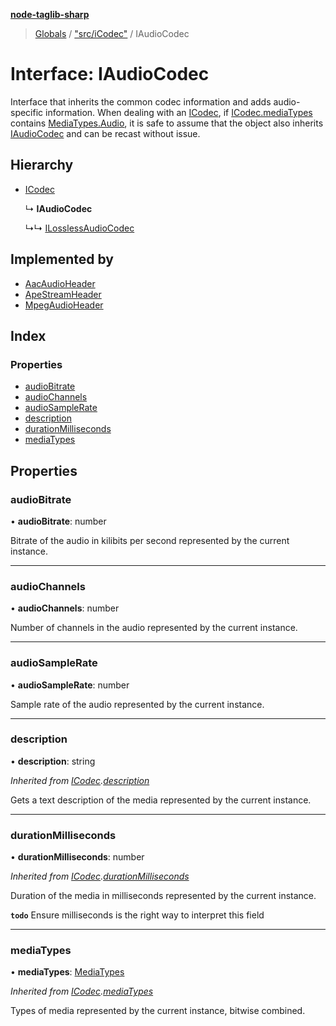 **[node-taglib-sharp](../README.md)**

> [Globals](../globals.md) / ["src/iCodec"](../modules/_src_icodec_.md) / IAudioCodec

# Interface: IAudioCodec

Interface that inherits the common codec information and adds audio-specific information.
When dealing with an [ICodec](_src_icodec_.icodec.md), if [ICodec.mediaTypes](_src_icodec_.icodec.md#mediatypes) contains
[MediaTypes.Audio](../enums/_src_icodec_.mediatypes.md#audio), it is safe to assume that the object also inherits [IAudioCodec](_src_icodec_.iaudiocodec.md)
and can be recast without issue.

## Hierarchy

* [ICodec](_src_icodec_.icodec.md)

  ↳ **IAudioCodec**

  ↳↳ [ILosslessAudioCodec](_src_icodec_.ilosslessaudiocodec.md)

## Implemented by

* [AacAudioHeader](../classes/_src_aac_aacaudioheader_.aacaudioheader.md)
* [ApeStreamHeader](../classes/_src_ape_apestreamheader_.apestreamheader.md)
* [MpegAudioHeader](../classes/_src_mpeg_mpegaudioheader_.mpegaudioheader.md)

## Index

### Properties

* [audioBitrate](_src_icodec_.iaudiocodec.md#audiobitrate)
* [audioChannels](_src_icodec_.iaudiocodec.md#audiochannels)
* [audioSampleRate](_src_icodec_.iaudiocodec.md#audiosamplerate)
* [description](_src_icodec_.iaudiocodec.md#description)
* [durationMilliseconds](_src_icodec_.iaudiocodec.md#durationmilliseconds)
* [mediaTypes](_src_icodec_.iaudiocodec.md#mediatypes)

## Properties

### audioBitrate

•  **audioBitrate**: number

Bitrate of the audio in kilibits per second represented by the current instance.

___

### audioChannels

•  **audioChannels**: number

Number of channels in the audio represented by the current instance.

___

### audioSampleRate

•  **audioSampleRate**: number

Sample rate of the audio represented by the current instance.

___

### description

•  **description**: string

*Inherited from [ICodec](_src_icodec_.icodec.md).[description](_src_icodec_.icodec.md#description)*

Gets a text description of the media represented by the current instance.

___

### durationMilliseconds

•  **durationMilliseconds**: number

*Inherited from [ICodec](_src_icodec_.icodec.md).[durationMilliseconds](_src_icodec_.icodec.md#durationmilliseconds)*

Duration of the media in milliseconds represented by the current instance.

**`todo`** Ensure milliseconds is the right way to interpret this field

___

### mediaTypes

•  **mediaTypes**: [MediaTypes](../enums/_src_icodec_.mediatypes.md)

*Inherited from [ICodec](_src_icodec_.icodec.md).[mediaTypes](_src_icodec_.icodec.md#mediatypes)*

Types of media represented by the current instance, bitwise combined.
